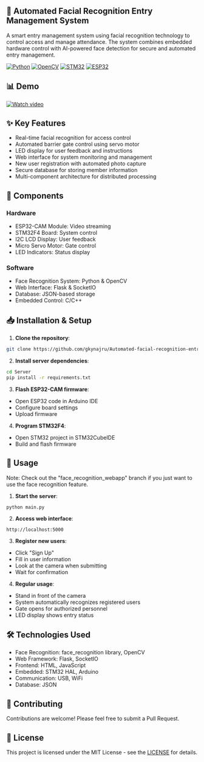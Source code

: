 ## 🔐 Automated Facial Recognition Entry Management System

A smart entry management system using facial recognition technology to control access and manage attendance. The system combines embedded hardware control with AI-powered face detection for secure and automated entry management.

[![Python](https://img.shields.io/badge/python-3.6+-blue.svg)](https://www.python.org)
[![OpenCV](https://img.shields.io/badge/opencv-%23white.svg?style=flat&logo=opencv&logoColor=white)](https://opencv.org/)
[![STM32](https://img.shields.io/badge/STM32-F4-03234B?style=flat&logo=stmicroelectronics&logoColor=white)](https://www.st.com/)
[![ESP32](https://img.shields.io/badge/ESP32-Camera-blue)](https://www.espressif.com/)

## 📊 Demo

[![Watch video](https://github.com/user-attachments/assets/77a7f5c8-6462-4f33-a9a5-26bacf39a57e)](https://youtu.be/uKJgqVJXqQI)

## ✨ Key Features

- Real-time facial recognition for access control
- Automated barrier gate control using servo motor
- LED display for user feedback and instructions
- Web interface for system monitoring and management
- New user registration with automated photo capture
- Secure database for storing member information
- Multi-component architecture for distributed processing

## 🔧 Components

### Hardware
- ESP32-CAM Module: Video streaming
- STM32F4 Board: System control
- I2C LCD Display: User feedback
- Micro Servo Motor: Gate control
- LED Indicators: Status display

### Software
- Face Recognition System: Python & OpenCV
- Web Interface: Flask & SocketIO
- Database: JSON-based storage
- Embedded Control: C/C++

## 📥 Installation & Setup

1. **Clone the repository**:
```bash
git clone https://github.com/gkynajru/Automated-facial-recognition-entry-management-system
```
2. **Install server dependencies**:
```bash
cd Server
pip install -r requirements.txt
```

3. **Flash ESP32-CAM firmware**:
- Open ESP32 code in Arduino IDE
- Configure board settings
- Upload firmware
  
4. **Program STM32F4**:
- Open STM32 project in STM32CubeIDE
- Build and flash firmware
  
## 🚀 Usage

Note: Check out the "face_recognition_webapp" branch if you just want to use the face recognition feature.

1. **Start the server**:
   
`python main.py`

2. **Access web interface**:
   
`http://localhost:5000`

3. **Register new users**:
- Click "Sign Up"
- Fill in user information
- Look at the camera when submitting
- Wait for confirmation

4. **Regular usage**:
- Stand in front of the camera
- System automatically recognizes registered users
- Gate opens for authorized personnel
- LED display shows entry status

## 🛠 Technologies Used
- Face Recognition: face_recognition library, OpenCV
- Web Framework: Flask, SocketIO
- Frontend: HTML, JavaScript
- Embedded: STM32 HAL, Arduino
- Communication: USB, WiFi
- Database: JSON
  
## 🤝 Contributing
Contributions are welcome! Please feel free to submit a Pull Request.

## 📝 License
This project is licensed under the MIT License - see the [LICENSE](https://github.com/gkynajru/Automated-facial-recognition-entry-management-system/blob/iot_system/LICENSE) for details.
   
